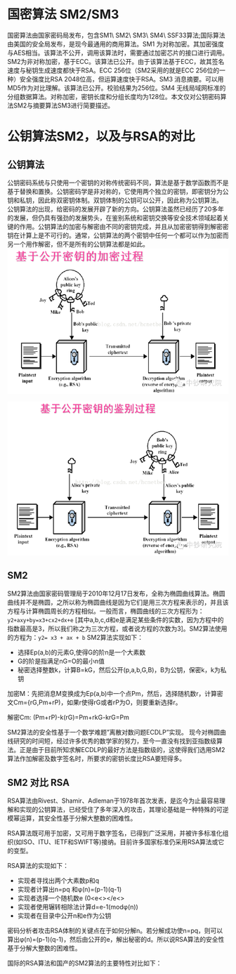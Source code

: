 # 国密算法 SM2/SM3

国密算法由国家密码局发布，包含SM1\ SM2\ SM3\ SM4\ SSF33算法;国际算法由美国的安全局发布，是现今最通用的商用算法。SM1 为对称加密。其加密强度与AES相当。该算法不公开，调用该算法时，需要通过加密芯片的接口进行调用。SM2为非对称加密，基于ECC。该算法已公开。由于该算法基于ECC，故其签名速度与秘钥生成速度都快于RSA。ECC 256位（SM2采用的就是ECC 256位的一种）安全强度比RSA 2048位高，但运算速度快于RSA。SM3 消息摘要。可以用MD5作为对比理解。该算法已公开。校验结果为256位。SM4 无线局域网标准的分组数据算法。对称加密，密钥长度和分组长度均为128位。本文仅对公钥密码算法SM2与摘要算法SM3进行简要描述。

# 公钥算法SM2，以及与RSA的对比

## 公钥算法
公钥密码系统与只使用一个密钥的对称传统密码不同，算法是基于数学函数而不是基于替换和置换。公钥密码学是非对称的，它使用两个独立的密钥，即密钥分为公钥和私钥，因此称双密钥体制。双钥体制的公钥可以公开，因此称为公钥算法。
公钥算法的出现，给密码的发展开辟了新的方向。公钥算法虽然已经历了20多年的发展，但仍具有强劲的发展势头，在鉴别系统和密钥交换等安全技术领域起着关键的作用。公钥算法的加密与解密由不同的密钥完成，并且从加密密钥得到解密密钥在计算上是不可行的。通常，公钥算法的两个密钥中任何一个都可以作为加密而另一个用作解密，但不是所有的公钥算法都是如此。
![](/images/pkey_encrypt.png)

![](/images/pkey_decrypt.png)

## SM2
SM2算法由国家密码管理局于2010年12月17日发布，全称为椭圆曲线算法。椭圆曲线并不是椭圆，之所以称为椭圆曲线是因为它们是用三次方程来表示的，并且该方程与计算椭圆周长的方程相似。一般而言，椭圆曲线的三次方程形为：
　　`y2+axy+by=x3+cx2+dx+e` [其中a,b,c,d和e是满足某些条件的实数，因为方程中的指数最高是3，所以我们称之为三次方程，或者说方程的次数为3]。SM2算法使用的方程为：`y2= x3 + ax + b`
SM2算法实现如下：
- 选择Ep(a,b)的元素G,使得G的阶n是一个大素数
- G的阶是指满足nG=O的最小n值
- 秘密选择整数k，计算B=kG，然后公开(p,a,b,G,B)，B为公钥，保密k，k为私钥

加密M：先把消息M变换成为Ep(a,b)中一个点Pm，然后，选择随机数r，计算密文Cm={rG,Pm+rP)，如果r使得rG或者rP为O，则要重新选择r。

解密Cm: (Pm+rP)-k(rG)=Pm+rkG-krG=Pm

SM2算法的安全性基于一个数学难题”离散对数问题ECDLP”实现。
现今对椭圆曲线研究的时间短，经过许多优秀的数学家的努力，至今一直没有找到亚指数级算法。正是由于目前所知求解ECDLP的最好方法是指数级的，这使得我们选用SM2算法作加解密及数字签名时，所要求的密钥长度比RSA要短得多。

## SM2 对比 RSA
RSA算法由Rivest、Shamir、Adleman于1978年首次发表，是迄今为止最容易理解和实现的公钥算法，已经受住了多年深入的攻击，其理论基础是一种特殊的可逆模幂运算，其安全性基于分解大整数的困难性。

RSA算法既可用于加密，又可用于数字签名，已得到广泛采用，并被许多标准化组织(如ISO、ITU、IETF和SWIFT等)接纳。目前许多国家标准仍采用RSA算法或它的变型。

RSA算法的实现如下：
- 实现者寻找出两个大素数p和q
- 实现者计算出n=pq 和φ(n)=(p-1)(q-1)
- 实现者选择一个随机数e (0<e<></e<>
- 实现者使用辗转相除法计算d=e-1(modφ(n))
- 实现者在目录中公开n和e作为公钥

密码分析者攻击RSA体制的关键点在于如何分解n。若分解成功使n=pq，则可以算出φ(n)=(p-1)(q-1)，然后由公开的e，解出秘密的d。所以说RSA算法的安全性基于分解大整数的困难性。

国际的RSA算法和国产的SM2算法的主要特性对比如下：

